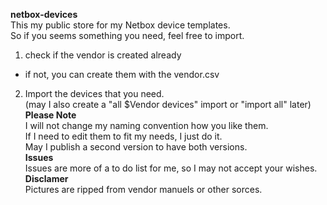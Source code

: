 **netbox-devices**  
This my public store for my Netbox device templates.  
So if you seems something you need, feel free to import.  
1. check if the vendor is created already  
- if not, you can create them with the vendor.csv
2. Import the devices that you need.  
(may I also create a "all $Vendor devices" import or "import all" later)
**Please Note**  
I will not change my naming convention how you like them.  
If I need to edit them to fit my needs, I just do it.  
May I publish a second version to have both versions.  
**Issues**  
Issues are more of a to do list for me, so I may not accept your wishes.  
**Disclamer**  
Pictures are ripped from vendor manuels or other sorces.